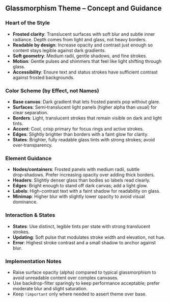 ## Glassmorphism Theme – Concept and Guidance

### Heart of the Style
- **Frosted clarity**: Translucent surfaces with soft blur and subtle inner radiance. Depth comes from light and glass, not heavy borders.
- **Readable by design**: Increase opacity and contrast just enough so content stays legible against dark gradients.
- **Soft geometry**: Medium radii, gentle shadows, and fine strokes.
- **Motion**: Gentle pulses and shimmers that feel like light shifting through glass.
- **Accessibility**: Ensure text and status strokes have sufficient contrast against frosted backgrounds.

### Color Scheme (by Effect, not Names)
- **Base canvas**: Dark gradient that lets frosted panels pop without glare.
- **Surfaces**: Semi‑translucent light panels (higher alpha than usual) for clear separation.
- **Borders**: Light, translucent strokes that remain visible on dark and light tints.
- **Accent**: Cool, crisp primary for focus rings and active strokes.
- **Edges**: Slightly brighter than borders with a faint glow for clarity.
- **States**: Brighter, fully readable glass tints with strong strokes; avoid over‑transparency.

### Element Guidance
- **Nodes/containers**: Frosted panels with medium radii, subtle drop‑shadows. Prefer increasing opacity over adding thick borders.
- **Headers**: Slightly denser glass than bodies so labels read clearly.
- **Edges**: Bright enough to stand off dark canvas; add a light glow.
- **Labels**: High-contrast text with a faint shadow for readability on glass.
- **Minimap**: Higher blur with slightly lower opacity to avoid visual dominance.

### Interaction & States
- **States**: Use distinct, legible tints per state with strong translucent strokes.
- **Updating**: Soft pulse that modulates stroke width and elevation, not hue.
- **Error**: Highest stroke contrast and a small shadow to anchor against blur.

### Implementation Notes
- Raise surface opacity (alpha) compared to typical glassmorphism to avoid unreadable content over complex canvases.
- Use backdrop-filter sparingly to keep performance acceptable; prefer moderate blur and slight saturation.
- Keep `!important` only where needed to assert theme over base.

